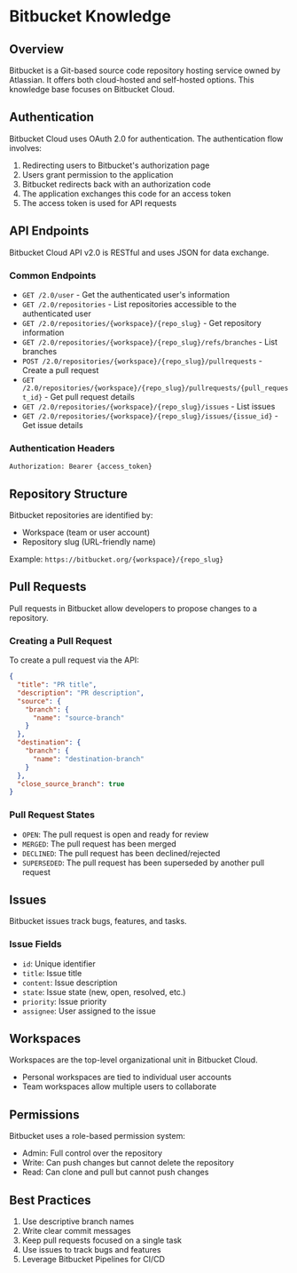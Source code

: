 # Bitbucket Knowledge

## Overview
Bitbucket is a Git-based source code repository hosting service owned by Atlassian. It offers both cloud-hosted and self-hosted options. This knowledge base focuses on Bitbucket Cloud.

## Authentication
Bitbucket Cloud uses OAuth 2.0 for authentication. The authentication flow involves:
1. Redirecting users to Bitbucket's authorization page
2. Users grant permission to the application
3. Bitbucket redirects back with an authorization code
4. The application exchanges this code for an access token
5. The access token is used for API requests

## API Endpoints
Bitbucket Cloud API v2.0 is RESTful and uses JSON for data exchange.

### Common Endpoints
- `GET /2.0/user` - Get the authenticated user's information
- `GET /2.0/repositories` - List repositories accessible to the authenticated user
- `GET /2.0/repositories/{workspace}/{repo_slug}` - Get repository information
- `GET /2.0/repositories/{workspace}/{repo_slug}/refs/branches` - List branches
- `POST /2.0/repositories/{workspace}/{repo_slug}/pullrequests` - Create a pull request
- `GET /2.0/repositories/{workspace}/{repo_slug}/pullrequests/{pull_request_id}` - Get pull request details
- `GET /2.0/repositories/{workspace}/{repo_slug}/issues` - List issues
- `GET /2.0/repositories/{workspace}/{repo_slug}/issues/{issue_id}` - Get issue details

### Authentication Headers
```
Authorization: Bearer {access_token}
```

## Repository Structure
Bitbucket repositories are identified by:
- Workspace (team or user account)
- Repository slug (URL-friendly name)

Example: `https://bitbucket.org/{workspace}/{repo_slug}`

## Pull Requests
Pull requests in Bitbucket allow developers to propose changes to a repository.

### Creating a Pull Request
To create a pull request via the API:
```json
{
  "title": "PR title",
  "description": "PR description",
  "source": {
    "branch": {
      "name": "source-branch"
    }
  },
  "destination": {
    "branch": {
      "name": "destination-branch"
    }
  },
  "close_source_branch": true
}
```

### Pull Request States
- `OPEN`: The pull request is open and ready for review
- `MERGED`: The pull request has been merged
- `DECLINED`: The pull request has been declined/rejected
- `SUPERSEDED`: The pull request has been superseded by another pull request

## Issues
Bitbucket issues track bugs, features, and tasks.

### Issue Fields
- `id`: Unique identifier
- `title`: Issue title
- `content`: Issue description
- `state`: Issue state (new, open, resolved, etc.)
- `priority`: Issue priority
- `assignee`: User assigned to the issue

## Workspaces
Workspaces are the top-level organizational unit in Bitbucket Cloud.
- Personal workspaces are tied to individual user accounts
- Team workspaces allow multiple users to collaborate

## Permissions
Bitbucket uses a role-based permission system:
- Admin: Full control over the repository
- Write: Can push changes but cannot delete the repository
- Read: Can clone and pull but cannot push changes

## Best Practices
1. Use descriptive branch names
2. Write clear commit messages
3. Keep pull requests focused on a single task
4. Use issues to track bugs and features
5. Leverage Bitbucket Pipelines for CI/CD
